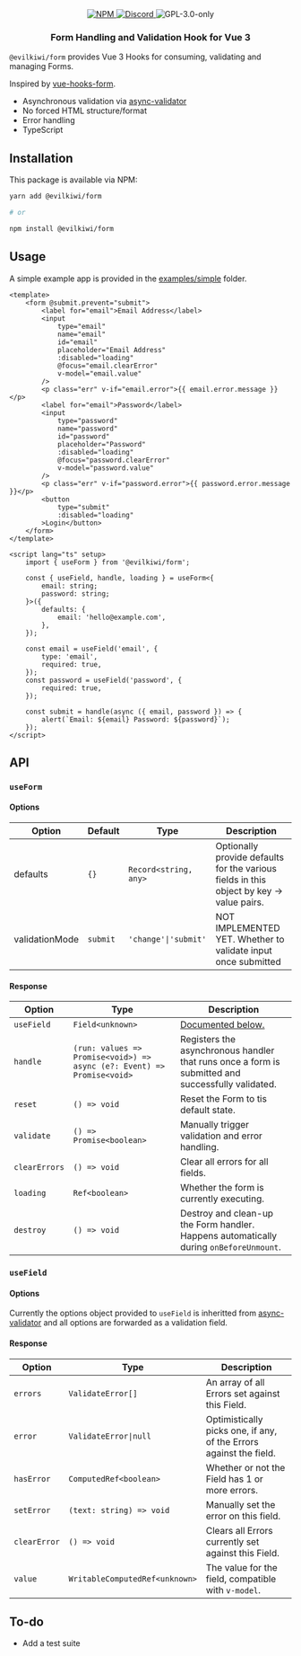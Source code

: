 <div align="center">
    <a href="https://www.npmjs.com/package/@evilkiwi/form" target="_blank">
        <img src="https://img.shields.io/npm/v/@evilkiwi/form?style=flat-square" alt="NPM" />
    </a>
    <a href="https://discord.gg/3S6AKZ2GR9" target="_blank">
        <img src="https://img.shields.io/discord/1000565079789535324?color=7289DA&label=discord&logo=discord&logoColor=FFFFFF&style=flat-square" alt="Discord" />
    </a>
    <img src="https://img.shields.io/npm/l/@evilkiwi/form?style=flat-square" alt="GPL-3.0-only" />
    <h3>Form Handling and Validation Hook for Vue 3</h3>
</div>

`@evilkiwi/form` provides Vue 3 Hooks for consuming, validating and managing Forms.

Inspired by [vue-hooks-form](https://github.com/beizhedenglong/vue-hooks-form).

- Asynchronous validation via [async-validator](https://github.com/yiminghe/async-validator)
- No forced HTML structure/format
- Error handling
- TypeScript

## Installation

This package is available via NPM:

```bash
yarn add @evilkiwi/form

# or

npm install @evilkiwi/form
```

## Usage

A simple example app is provided in the [examples/simple](https://github.com/evilkiwi/form/tree/master/examples/simple) folder.

```vue
<template>
    <form @submit.prevent="submit">
        <label for="email">Email Address</label>
        <input
            type="email"
            name="email"
            id="email"
            placeholder="Email Address"
            :disabled="loading"
            @focus="email.clearError"
            v-model="email.value"
        />
        <p class="err" v-if="email.error">{{ email.error.message }}</p>
        <label for="email">Password</label>
        <input
            type="password"
            name="password"
            id="password"
            placeholder="Password"
            :disabled="loading"
            @focus="password.clearError"
            v-model="password.value"
        />
        <p class="err" v-if="password.error">{{ password.error.message }}</p>
        <button
            type="submit"
            :disabled="loading"
        >Login</button>
    </form>
</template>

<script lang="ts" setup>
    import { useForm } from '@evilkiwi/form';

    const { useField, handle, loading } = useForm<{
        email: string;
        password: string;
    }>({
        defaults: {
            email: 'hello@example.com',
        },
    });

    const email = useField('email', {
        type: 'email',
        required: true,
    });
    const password = useField('password', {
        required: true,
    });

    const submit = handle(async ({ email, password }) => {
        alert(`Email: ${email} Password: ${password}`);
    });
</script>
```

## API

### `useForm`

#### Options

**Option**|**Default**|**Type**|**Description**
-----|-----|-----|-----
defaults|`{}`|`Record<string, any>`|Optionally provide defaults for the various fields in this object by key -> value pairs.
validationMode|`submit`|`'change'\|'submit'`|NOT IMPLEMENTED YET. Whether to validate input once submitted

#### Response

**Option**|**Type**|**Description**
-----|-----|-----
`useField`|`Field<unknown>`|[Documented below.](#usefield)
`handle`|`(run: values => Promise<void>) => async (e?: Event) => Promise<void>`|Registers the asynchronous handler that runs once a form is submitted and successfully validated.
`reset`|`() => void`|Reset the Form to tis default state.
`validate`|`() => Promise<boolean>`|Manually trigger validation and error handling.
`clearErrors`|`() => void`|Clear all errors for all fields.
`loading`|`Ref<boolean>`|Whether the form is currently executing.
`destroy`|`() => void`|Destroy and clean-up the Form handler. Happens automatically during `onBeforeUnmount`.

### `useField`

#### Options

Currently the options object provided to `useField` is inheritted from [async-validator](https://github.com/yiminghe/async-validator) and all options are forwarded as a validation field.

#### Response

**Option**|**Type**|**Description**
-----|-----|-----
`errors`|`ValidateError[]`|An array of all Errors set against this Field.
`error`|`ValidateError\|null`|Optimistically picks one, if any, of the Errors against the field.
`hasError`|`ComputedRef<boolean>`|Whether or not the Field has 1 or more errors.
`setError`|`(text: string) => void`|Manually set the error on this field.
`clearError`|`() => void`|Clears all Errors currently set against this Field.
`value`|`WritableComputedRef<unknown>`|The value for the field, compatible with `v-model`.

## To-do

- Add a test suite
